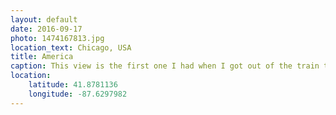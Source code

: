```yaml
---
layout: default
date: 2016-09-17
photo: 1474167813.jpg
location_text: Chicago, USA
title: America
caption: This view is the first one I had when I got out of the train to get closer to Chicago city center. A massive road, huge traffic jam, lots of cars and trucks, etc. Well... Welcome to America!
location:
    latitude: 41.8781136
    longitude: -87.6297982
---
```

